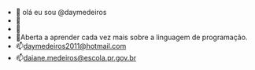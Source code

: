 - 👋 olá eu sou @daymedeiros
- 👀 
- 🌱
- 💞️Aberta a aprender cada vez mais sobre a linguagem de programação. 
- 📫daymedeiros2011@hotmail.com
- 📫daiane.medeiros@escola.pr.gov.br
<!---
Daymedeiros/Daymedeiros is a ✨ special ✨ repository because its `README.md` (this file) appears on your GitHub profile.
You can click the Preview link to take a look at your changes.
--->
